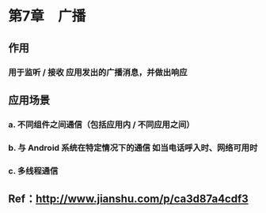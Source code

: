 # 第7章　广播
## 作用
### 用于监听 / 接收 应用发出的广播消息，并做出响应
## 应用场景
### a. 不同组件之间通信（包括应用内 / 不同应用之间）
### b. 与 Android 系统在特定情况下的通信 如当电话呼入时、网络可用时
### c. 多线程通信
## Ref：http://www.jianshu.com/p/ca3d87a4cdf3
